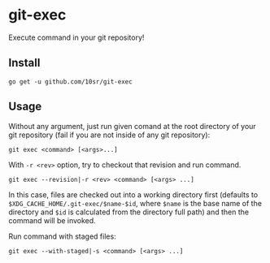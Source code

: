 git-exec
========

Execute command in your git repository!


Install
-------

    go get -u github.com/10sr/git-exec


Usage
-----

Without any argument, just run given comand at the root directory of your git
repository (fail if you are not inside of any git repository):

    git exec <command> [<args>...]

With `-r <rev>` option, try to checkout that revision and run command.

    git exec --revision|-r <rev> <command> [<args> ...]

In this case, files are checked out into a working directory first (defaults to
`$XDG_CACHE_HOME/.git-exec/$name-$id`, where `$name` is the base
name of the directory and `$id` is calculated from the directory full path)
and then the command will be invoked.

Run command with staged files:

    git exec --with-staged|-s <command> [<args> ...]
